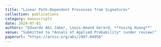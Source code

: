 ```yaml
---
title: "Linear Path-Dependent Processes from Signatures"
collection: publications
category: manuscripts 
date: 2024-07-01
authors: "Eduardo Abi Jaber, Louis-Amand Gérard, **Yuxing Huang**"
venue: "Submitted to *Annals of Applied Probability* (under review)"
paperurl: "https://arxiv.org/abs/2407.04956"
---
```

